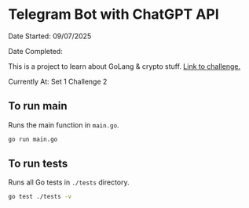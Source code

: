 # Telegram Bot with ChatGPT API

Date Started: 09/07/2025

Date Completed:

This is a project to learn about GoLang & crypto stuff. [Link to challenge.](https://cryptopals.com/)

Currently At: Set 1 Challenge 2

## To run main

Runs the main function in `main.go`.

```bash
go run main.go
```

## To run tests

Runs all Go tests in `./tests` directory.

```bash
go test ./tests -v
```
